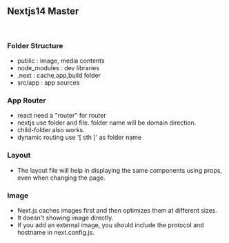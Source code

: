 ## Nextjs14 Master 
<br/>

### Folder Structure
- public : image, media contents
- node_modules : dev libraries
- .next : cache,app,build folder
- src/app : app sources

### App Router
- react need a "router" for router
- nextjs use folder and file. folder name will be domain direction.
- child-folder also works. 
- dynamic routing use '[ sth ]' as folder name

### Layout
- The layout file will help in displaying the same components using props, even when changing the page.


### Image 
- Next.js caches images first and then optimizes them at different sizes.
- It doesn't showing image directly. 
- If you add an external image, you should include the protocol and hostname in next.config.js.



